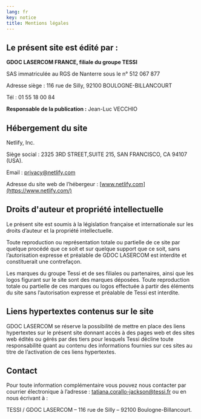 ```yaml
---
lang: fr
key: notice
title: Mentions légales
---
```


## Le présent site est édité par :

**GDOC LASERCOM FRANCE, filiale du groupe TESSI**

SAS immatriculée au RGS de Nanterre sous le n° 512 067 877

Adresse siège : 116 rue de Silly, 92100 BOULOGNE-BILLANCOURT

Tél : 01 55 18 00 84

**Responsable de la publication :** Jean-Luc VECCHIO

## Hébergement du site

Netlify, Inc.

Siège social : 2325 3RD STREET,SUITE 215, SAN FRANCISCO, CA 94107 (USA).

Email : [privacy@netlify.com](mailto:privacy@netlify.com)

Adresse du site web de l’hébergeur : [www.netlify.com](https://www.netlify.com/)

## Droits d'auteur et propriété intellectuelle

Le présent site est soumis à la législation française et internationale sur les droits d’auteur et la propriété intellectuelle.

Toute reproduction ou représentation totale ou partielle de ce site par quelque procédé que ce soit et sur quelque support que ce soit, sans l’autorisation expresse et préalable de GDOC LASERCOM est interdite et constituerait une contrefaçon.

Les marques du groupe Tessi et de ses filiales ou partenaires, ainsi que les logos figurant sur le site sont des marques déposées. Toute reproduction totale ou partielle de ces marques ou logos effectuée à partir des éléments du site sans l’autorisation expresse et préalable de Tessi est interdite.

## Liens hypertextes contenus sur le site

GDOC LASERCOM se réserve la possibilité de mettre en place des liens hypertextes sur le présent site donnant accès à des pages web et des sites web édités ou gérés par des tiers pour lesquels Tessi décline toute responsabilité quant au contenu des informations fournies sur ces sites au titre de l’activation de ces liens hypertextes.

## Contact

Pour toute information complémentaire vous pouvez nous contacter par courrier électronique à l’adresse : [tatiana.corallo-jackson@tessi.fr](mailto:tatiana.corallo-jackson@tessi.fr) ou en nous écrivant à :

TESSI / GDOC LASERCOM – 116 rue de Silly – 92100 Boulogne-Billancourt.

